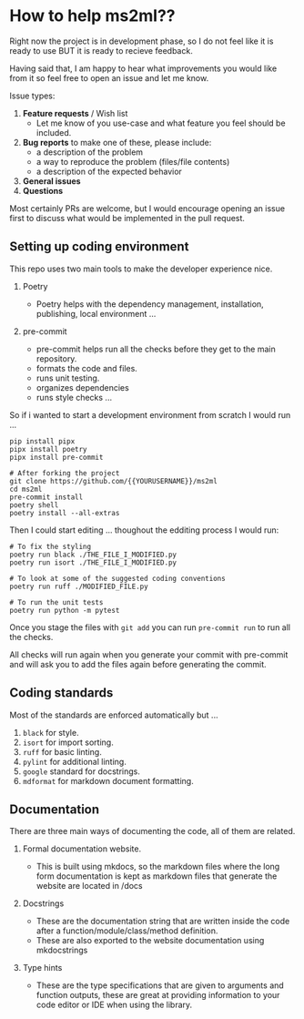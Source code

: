 # How to help ms2ml??

Right now the project is in development phase,
so I do not feel like it is ready to use BUT it is ready to recieve feedback.

Having said that,
I am happy to hear what improvements you would like from it so feel free to open an issue and let me know.

Issue types:

1. **Feature requests** / Wish list
   - Let me know of you use-case and what feature you feel should be included.
1. **Bug reports** to make one of these, please include:
   - a description of the problem
   - a way to reproduce the problem (files/file contents)
   - a description of the expected behavior
1. **General issues**
1. **Questions**

Most certainly PRs are welcome,
but I would encourage opening an issue first to discuss what would be implemented in the pull request.

## Setting up coding environment

This repo uses two main tools to make the developer experience nice.

1. Poetry
   - Poetry helps with the dependency management,
     installation,
     publishing, local environment ...

1. pre-commit
   - pre-commit helps run all the checks before they get to the main repository.
   - formats the code and files.
   - runs unit testing.
   - organizes dependencies
   - runs style checks ...

So if i wanted to start a development environment from scratch I would run ...

```shell
pip install pipx
pipx install poetry
pipx install pre-commit

# After forking the project
git clone https://github.com/{{YOURUSERNAME}}/ms2ml
cd ms2ml
pre-commit install
poetry shell
poetry install --all-extras
```

Then I could start editing ...
thoughout the edditing process I would run:

```
# To fix the styling
poetry run black ./THE_FILE_I_MODIFIED.py
poetry run isort ./THE_FILE_I_MODIFIED.py

# To look at some of the suggested coding conventions
poetry run ruff ./MODIFIED_FILE.py

# To run the unit tests
poetry run python -m pytest

```

Once you stage the files with `git add` you can run `pre-commit run` to run all the checks.

All checks will run again when you generate your commit with pre-commit and will ask you to add the files again before generating the commit.

## Coding standards

Most of the standards are enforced automatically but ...

1. `black` for style.
1. `isort` for import sorting.
1. `ruff` for basic linting.
1. `pylint` for additional linting.
1. `google` standard for docstrings.
1. `mdformat` for markdown document formatting.

## Documentation

There are three main ways of documenting the code,
all of them are related.

1. Formal documentation website.
   - This is built using mkdocs,
     so the markdown files where the long form documentation is kept as markdown files that generate the website are located in /docs

1. Docstrings
   - These are the documentation string that are written inside the code after a function/module/class/method definition.
   - These are also exported to the website documentation using mkdocstrings

1. Type hints
   - These are the type specifications that are given to arguments and function outputs,
     these are great at providing information to your code editor or IDE when using the library.
